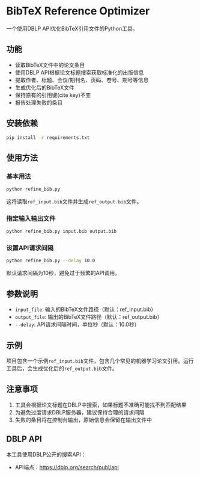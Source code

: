 # BibTeX Reference Optimizer

一个使用DBLP API优化BibTeX引用文件的Python工具。

## 功能

- 读取BibTeX文件中的论文条目
- 使用DBLP API根据论文标题搜索获取标准化的出版信息
- 提取作者、标题、会议/期刊名、页码、卷号、期号等信息
- 生成优化后的BibTeX文件
- 保持原有的引用键(cite key)不变
- 报告处理失败的条目

## 安装依赖

```bash
pip install -r requirements.txt
```

## 使用方法

### 基本用法

```bash
python refine_bib.py
```

这将读取`ref_input.bib`文件并生成`ref_output.bib`文件。

### 指定输入输出文件

```bash
python refine_bib.py input.bib output.bib
```

### 设置API请求间隔

```bash
python refine_bib.py --delay 10.0
```

默认请求间隔为10秒，避免过于频繁的API调用。

## 参数说明

- `input_file`: 输入的BibTeX文件路径（默认：ref_input.bib）
- `output_file`: 输出的BibTeX文件路径（默认：ref_output.bib）
- `--delay`: API请求间隔时间，单位秒（默认：10.0秒）

## 示例

项目包含一个示例`ref_input.bib`文件，包含几个常见的机器学习论文引用。运行工具后，会生成优化后的`ref_output.bib`文件。

## 注意事项

1. 工具会根据论文标题在DBLP中搜索，如果标题不准确可能找不到匹配结果
2. 为避免过度请求DBLP服务器，建议保持合理的请求间隔
3. 失败的条目将在控制台输出，原始信息会保留在输出文件中

## DBLP API

本工具使用DBLP公开的搜索API：
- API端点：https://dblp.org/search/publ/api
